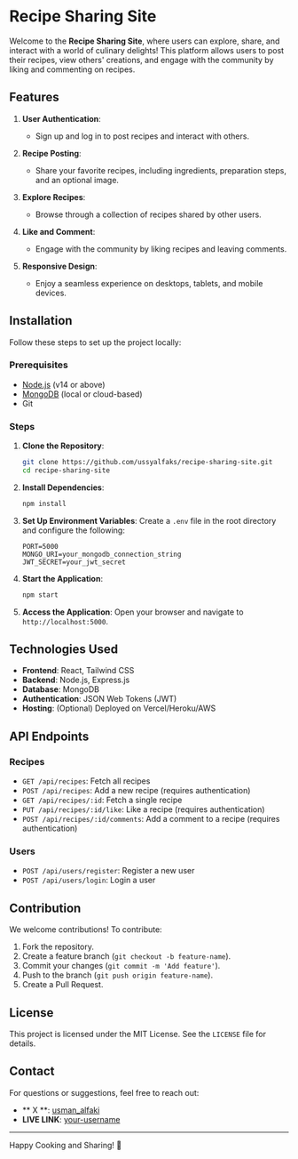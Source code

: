 # Recipe Sharing Site

Welcome to the **Recipe Sharing Site**, where users can explore, share, and interact with a world of culinary delights! This platform allows users to post their recipes, view others' creations, and engage with the community by liking and commenting on recipes.

## Features

1. **User Authentication**:
   - Sign up and log in to post recipes and interact with others.

2. **Recipe Posting**:
   - Share your favorite recipes, including ingredients, preparation steps, and an optional image.

3. **Explore Recipes**:
   - Browse through a collection of recipes shared by other users.

4. **Like and Comment**:
   - Engage with the community by liking recipes and leaving comments.

5. **Responsive Design**:
   - Enjoy a seamless experience on desktops, tablets, and mobile devices.

## Installation

Follow these steps to set up the project locally:

### Prerequisites
- [Node.js](https://nodejs.org/) (v14 or above)
- [MongoDB](https://www.mongodb.com/) (local or cloud-based)
- Git

### Steps

1. **Clone the Repository**:
   ```bash
   git clone https://github.com/ussyalfaks/recipe-sharing-site.git
   cd recipe-sharing-site
   ```

2. **Install Dependencies**:
   ```bash
   npm install
   ```

3. **Set Up Environment Variables**:
   Create a `.env` file in the root directory and configure the following:
   ```env
   PORT=5000
   MONGO_URI=your_mongodb_connection_string
   JWT_SECRET=your_jwt_secret
   ```

4. **Start the Application**:
   ```bash
   npm start
   ```

5. **Access the Application**:
   Open your browser and navigate to `http://localhost:5000`.

## Technologies Used

- **Frontend**: React, Tailwind CSS
- **Backend**: Node.js, Express.js
- **Database**: MongoDB
- **Authentication**: JSON Web Tokens (JWT)
- **Hosting**: (Optional) Deployed on Vercel/Heroku/AWS

## API Endpoints

### Recipes
- `GET /api/recipes`: Fetch all recipes
- `POST /api/recipes`: Add a new recipe (requires authentication)
- `GET /api/recipes/:id`: Fetch a single recipe
- `PUT /api/recipes/:id/like`: Like a recipe (requires authentication)
- `POST /api/recipes/:id/comments`: Add a comment to a recipe (requires authentication)

### Users
- `POST /api/users/register`: Register a new user
- `POST /api/users/login`: Login a user

## Contribution

We welcome contributions! To contribute:

1. Fork the repository.
2. Create a feature branch (`git checkout -b feature-name`).
3. Commit your changes (`git commit -m 'Add feature'`).
4. Push to the branch (`git push origin feature-name`).
5. Create a Pull Request.

## License

This project is licensed under the MIT License. See the `LICENSE` file for details.

## Contact

For questions or suggestions, feel free to reach out:
- ** X **: [usman_alfaki](https://x.com/usman_alfaki)
- **LIVE LINK**: [your-username](https://github.com/your-username)

---

Happy Cooking and Sharing! 🍳
